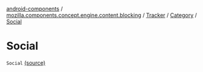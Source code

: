 [android-components](../../../index.md) / [mozilla.components.concept.engine.content.blocking](../../index.md) / [Tracker](../index.md) / [Category](index.md) / [Social](./-social.md)

# Social

`Social` [(source)](https://github.com/mozilla-mobile/android-components/blob/master/components/concept/engine/src/main/java/mozilla/components/concept/engine/content/blocking/Tracker.kt#L14)